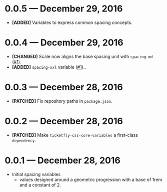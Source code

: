 # 0.0.5 &mdash; December 29, 2016

- **[ADDED]** Variables to express common spacing concepts.


# 0.0.4 &mdash; December 29, 2016

- **[CHANGED]** Scale now aligns the base spacing unit with `spacing-md` ([#1](https://github.com/Ticketfly-UI/ticketfly-css-spacing-variables/pull/1)).
- **[ADDED]** `spacing-xxl` variable ([#1](https://github.com/Ticketfly-UI/ticketfly-css-spacing-variables/pull/1))..


# 0.0.3 &mdash; December 28, 2016

- **[PATCHED]** Fix repository paths in `package.json`.


# 0.0.2 &mdash; December 28, 2016

- **[PATCHED]** Make `ticketfly-css-core-variables` a first-class `dependency`.


# 0.0.1 &mdash; December 28, 2016

- Initial spacing variables
  + values designed around a geometric progression with a base of 1rem and a constant of 2.
